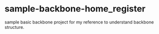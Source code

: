 # sample-backbone-home_register
sample basic backbone project for my reference to understand backbone structure. 
